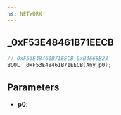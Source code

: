 ```yaml
---
ns: NETWORK
---
```

## _0xF53E48461B71EECB

```c
// 0xF53E48461B71EECB 0xB4668B23
BOOL _0xF53E48461B71EECB(Any p0);
```

## Parameters
* **p0**:
